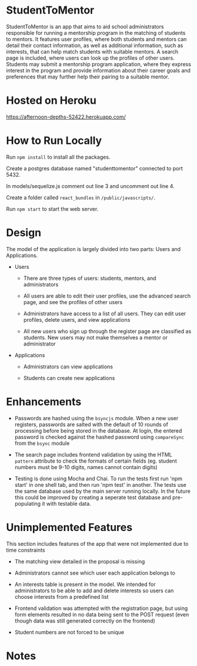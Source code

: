 # StudentToMentor

StudentToMentor is an app that aims to aid school administrators responsible for running a mentorship program in the matching of students to mentors. It features user profiles, where both students and mentors can detail their contact information, as well as additional information, such as interests, that can help match students with suitable mentors. A search page is included, where users can look up the profiles of other users. Students may submit a mentorship program application, where they express interest in the program and provide information about their career goals and preferences that may further help their pairing to a suitable mentor.

# Hosted on Heroku

https://afternoon-depths-52422.herokuapp.com/

# How to Run Locally

Run `npm install` to install all the packages.

Create a postgres database named "studenttomentor" connected to port 5432.

In models/sequelize.js comment out line 3 and uncomment out line 4.

Create a folder called `react_bundles` in `/public/javascripts/`.

Run `npm start` to start the web server.

# Design

The model of the application is largely divided into two parts: Users and Applications.

- Users

  - There are three types of users: students, mentors, and administrators
  
  - All users are able to edit their user profiles, use the advanced search page, and see the profiles of other users
  
  - Administrators have access to a list of all users. They can edit user profiles, delete users, and view applications
  
  - All new users who sign up through the register page are classified as students. New users may not make themselves a mentor or administrator

- Applications

  - Administrators can view applications

  - Students can create new applications

# Enhancements

- Passwords are hashed using the `bsyncjs` module. When a new user registers, passwords are salted with the default of 10 rounds of processing before being stored in the database. At login, the entered password is checked against the hashed password using `compareSync` from the `bsync` module

- The search page includes frontend validation by using the HTML `pattern` attribute to check the formats of certain fields (eg. student numbers must be 9-10 digits, names cannot contain digits)

- Testing is done using Mocha and Chai. To run the tests first run 'npm start' in one shell tab, and then run 'npm test' in another. The tests use the same database used by the main server running locally. In the future this could be improved by creating a seperate test database and pre-populating it with testable data.

# Unimplemented Features

This section includes features of the app that were not implemented due to time constraints

- The matching view detailed in the proposal is missing

- Administrators cannot see which user each application belongs to

- An interests table is present in the model. We intended for administrators to be able to add and delete interests so users can choose interests from a predefined list

- Frontend validation was attempted with the registration page, but using form elements resulted in no data being sent to the POST request (even though data was still generated correctly on the frontend)

- Student numbers are not forced to be unique

# Notes
